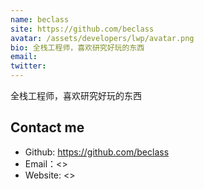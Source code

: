 ```yaml
---
name: beclass
site: https://github.com/beclass
avatar: /assets/developers/lwp/avatar.png
bio: 全栈工程师，喜欢研究好玩的东西
email: 
twitter: 
---
```


全栈工程师，喜欢研究好玩的东西

## Contact me

- Github: <https://github.com/beclass>
- Email：<>
- Website: <>
  